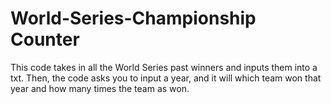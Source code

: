# World-Series-Championship Counter
This code takes in all the World Series past winners and inputs them into a txt. Then, the code asks you to input a year, and it will which team won that year and how many times the team as won.
